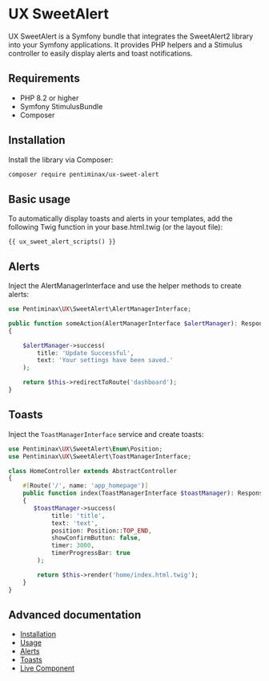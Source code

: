 # UX SweetAlert

UX SweetAlert is a Symfony bundle that integrates the SweetAlert2 library into your Symfony applications. It provides PHP helpers and a Stimulus controller to easily display alerts and toast notifications.

## Requirements

- PHP 8.2 or higher
- Symfony StimulusBundle
- Composer

## Installation

Install the library via Composer:

```bash
composer require pentiminax/ux-sweet-alert
```

## Basic usage

To automatically display toasts and alerts in your templates, add the following Twig function in your base.html.twig (or the layout file):

```twig
{{ ux_sweet_alert_scripts() }}
```

## Alerts

Inject the AlertManagerInterface and use the helper methods to create alerts:

```php
use Pentiminax\UX\SweetAlert\AlertManagerInterface;

public function someAction(AlertManagerInterface $alertManager): Response
{

    $alertManager->success(
        title: 'Update Successful',
        text: 'Your settings have been saved.'
    );

    return $this->redirectToRoute('dashboard');
}
```

## Toasts

Inject the `ToastManagerInterface` service and
create toasts:

```php
use Pentiminax\UX\SweetAlert\Enum\Position;
use Pentiminax\UX\SweetAlert\ToastManagerInterface;

class HomeController extends AbstractController
{
    #[Route('/', name: 'app_homepage')]
    public function index(ToastManagerInterface $toastManager): Response
    {
       $toastManager->success(
            title: 'title',
            text: 'text',
            position: Position::TOP_END,
            showConfirmButton: false,
            timer: 3000,
            timerProgressBar: true
        );

        return $this->render('home/index.html.twig');
    }
}
```

## Advanced documentation

- [Installation](https://github.com/pentiminax/ux-sweet-alert/blob/main/docs/installation.md)
- [Usage](https://github.com/pentiminax/ux-sweet-alert/blob/main/docs/usage.md)
- [Alerts](https://github.com/pentiminax/ux-sweet-alert/blob/main/docs/alerts.md)
- [Toasts](https://github.com/pentiminax/ux-sweet-alert/blob/main/docs/toasts.md)
- [Live Component](https://github.com/pentiminax/ux-sweet-alert/blob/main/docs/live-component.md)

